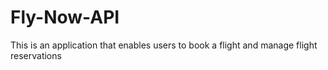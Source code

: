 # Fly-Now-API
This is an application that enables users to book a flight and manage flight reservations
